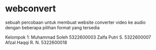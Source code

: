 # webconvert

sebuah percobaan untuk membuat website converter video ke audio dengan beberapa pilihan format yang tersedia

Kelompok 1:
Muhammad Soleh      5322600003
Zalfa Putri S.      5322600007
Afzal Haqqi R. N.   5322600018
